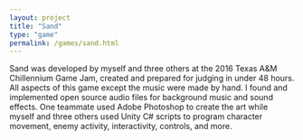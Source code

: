 ```yaml
---
layout: project
title: "Sand"
type: "game"
permalink: /games/sand.html
---
```

Sand was developed by myself and three others at the 2016 Texas A&M Chillennium Game Jam, created and prepared for judging in under 48 hours. All aspects of this game except the music were made by hand. I found and implemented open source audio files for background music and sound effects. One teammate used Adobe Photoshop to create the art while myself and three others used Unity C# scripts to program character movement, enemy activity, interactivity, controls, and more.
